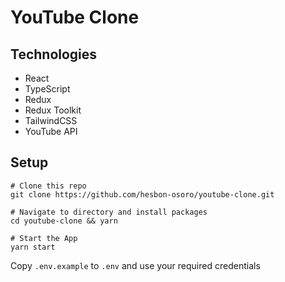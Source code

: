 # YouTube Clone

## Technologies

- React
- TypeScript
- Redux
- Redux Toolkit
- TailwindCSS
- YouTube API

## Setup

```code
# Clone this repo
git clone https://github.com/hesbon-osoro/youtube-clone.git

# Navigate to directory and install packages
cd youtube-clone && yarn

# Start the App
yarn start
```

Copy `.env.example` to `.env` and use your required credentials
